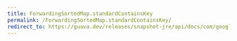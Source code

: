 ```yaml
---
title: ForwardingSortedMap.standardContainsKey
permalink: /ForwardingSortedMap.standardContainsKey/
redirect_to: https://guava.dev/releases/snapshot-jre/api/docs/com/google/common/collect/ForwardingSortedMap.html#standardContainsKey-java.lang.Object-
---
```

